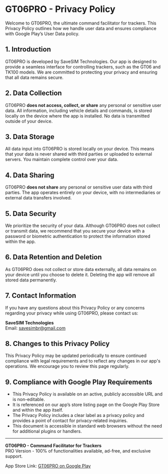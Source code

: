# GT06PRO - Privacy Policy

Welcome to GT06PRO, the ultimate command facilitator for trackers. This Privacy Policy outlines how we handle user data and ensures compliance with Google Play’s User Data policy.

## 1. Introduction

GT06PRO is developed by SaveSIM Technologies. Our app is designed to provide a seamless interface for controlling trackers, such as the GT06 and TK100 models. We are committed to protecting your privacy and ensuring that all data remains secure.

## 2. Data Collection

GT06PRO **does not access, collect, or share** any personal or sensitive user data. All information, including vehicle details and commands, is stored locally on the device where the app is installed. No data is transmitted outside of your device.

## 3. Data Storage

All data input into GT06PRO is stored locally on your device. This means that your data is never shared with third parties or uploaded to external servers. You maintain complete control over your data.

## 4. Data Sharing

GT06PRO **does not share** any personal or sensitive user data with third parties. The app operates entirely on your device, with no intermediaries or external data transfers involved.

## 5. Data Security

We prioritize the security of your data. Although GT06PRO does not collect or transmit data, we recommend that you secure your device with a password or biometric authentication to protect the information stored within the app.

## 6. Data Retention and Deletion

As GT06PRO does not collect or store data externally, all data remains on your device until you choose to delete it. Deleting the app will remove all stored data permanently.

## 7. Contact Information

If you have any questions about this Privacy Policy or any concerns regarding your privacy while using GT06PRO, please contact us:

**SaveSIM Technologies**  
Email: [savesimbr@gmail.com](mailto:savesimbr@gmail.com)

## 8. Changes to this Privacy Policy

This Privacy Policy may be updated periodically to ensure continued compliance with legal requirements and to reflect any changes in our app's operations. We encourage you to review this page regularly.

## 9. Compliance with Google Play Requirements

- This Privacy Policy is available on an active, publicly accessible URL and is non-editable.
- It is referenced on our app’s store listing page on the Google Play Store and within the app itself.
- The Privacy Policy includes a clear label as a privacy policy and provides a point of contact for privacy-related inquiries.
- This document is accessible in standard web browsers without the need for additional plugins or handlers.

---

**GT06PRO - Command Facilitator for Trackers**  
PRO Version - 100% of functionalities available, ad-free, and exclusive support.

App Store Link: [GT06PRO on Google Play](https://play.google.com/store/apps/details?id=com.ionicframework.gt06333532PRO)
